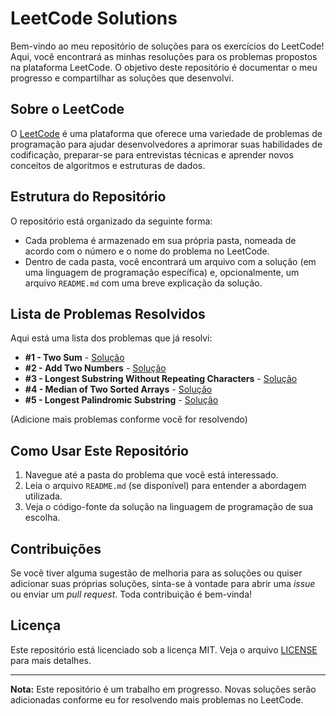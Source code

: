 # LeetCode Solutions

Bem-vindo ao meu repositório de soluções para os exercícios do LeetCode! Aqui, você encontrará as minhas resoluções para os problemas propostos na plataforma LeetCode. O objetivo deste repositório é documentar o meu progresso e compartilhar as soluções que desenvolvi.

## Sobre o LeetCode

O [LeetCode](https://leetcode.com/) é uma plataforma que oferece uma variedade de problemas de programação para ajudar desenvolvedores a aprimorar suas habilidades de codificação, preparar-se para entrevistas técnicas e aprender novos conceitos de algoritmos e estruturas de dados.

## Estrutura do Repositório

O repositório está organizado da seguinte forma:

- Cada problema é armazenado em sua própria pasta, nomeada de acordo com o número e o nome do problema no LeetCode.
- Dentro de cada pasta, você encontrará um arquivo com a solução (em uma linguagem de programação específica) e, opcionalmente, um arquivo `README.md` com uma breve explicação da solução.

## Lista de Problemas Resolvidos

Aqui está uma lista dos problemas que já resolvi:

- **#1 - Two Sum** - [Solução](/1-two-sum/)
- **#2 - Add Two Numbers** - [Solução](/2-add-two-numbers/)
- **#3 - Longest Substring Without Repeating Characters** - [Solução](/3-longest-substring-without-repeating-characters/)
- **#4 - Median of Two Sorted Arrays** - [Solução](/4-median-of-two-sorted-arrays/)
- **#5 - Longest Palindromic Substring** - [Solução](/5-longest-palindromic-substring/)

(Adicione mais problemas conforme você for resolvendo)

## Como Usar Este Repositório

1. Navegue até a pasta do problema que você está interessado.
2. Leia o arquivo `README.md` (se disponível) para entender a abordagem utilizada.
3. Veja o código-fonte da solução na linguagem de programação de sua escolha.

## Contribuições

Se você tiver alguma sugestão de melhoria para as soluções ou quiser adicionar suas próprias soluções, sinta-se à vontade para abrir uma *issue* ou enviar um *pull request*. Toda contribuição é bem-vinda!

## Licença

Este repositório está licenciado sob a licença MIT. Veja o arquivo [LICENSE](LICENSE) para mais detalhes.

---

**Nota:** Este repositório é um trabalho em progresso. Novas soluções serão adicionadas conforme eu for resolvendo mais problemas no LeetCode.